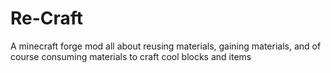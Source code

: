 Re-Craft
========

A minecraft forge mod all about reusing materials, gaining materials, and of course consuming materials to craft cool blocks and items
